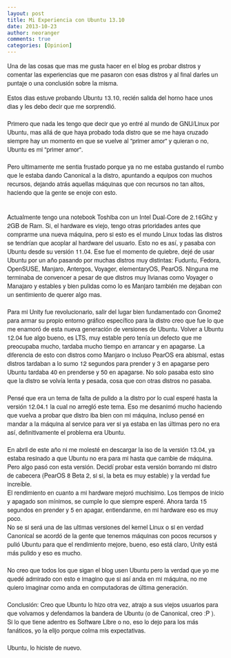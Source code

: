 ```yaml
---
layout: post
title: Mi Experiencia con Ubuntu 13.10
date: 2013-10-23
author: neoranger
comments: true
categories: [Opinion]
---
```

<span style="font-family:Helvetica Neue, Arial, Helvetica, sans-serif;">Una de las cosas que mas me gusta hacer en el blog es probar distros y comentar las experiencias que me pasaron con esas distros y al final darles un puntaje o una conclusión sobre la misma.</span><br /><div><span style="font-family:Helvetica Neue, Arial, Helvetica, sans-serif;">Estos dias estuve probando Ubuntu 13.10, recién salida del horno hace unos dias y les debo decir que me sorprendió.</span></div><div><span style="font-family:Helvetica Neue, Arial, Helvetica, sans-serif;"><br /></span></div><div><span style="font-family:Helvetica Neue, Arial, Helvetica, sans-serif;">Primero que nada les tengo que decir que yo entré al mundo de GNU/Linux por Ubuntu, mas allá de que haya probado toda distro que se me haya cruzado siempre hay un momento en que se vuelve al "primer amor" y quieran o no, Ubuntu es mi "primer amor".</span></div><div><span style="font-family:Helvetica Neue, Arial, Helvetica, sans-serif;"><br /></span></div><div><span style="font-family:Helvetica Neue, Arial, Helvetica, sans-serif;">Pero ultimamente me sentia frustado porque ya no me estaba gustando el rumbo que le estaba dando Canonical a la distro, apuntando a equipos con muchos recursos, dejando atrás aquellas máquinas que con recursos no tan altos, haciendo que la gente se enoje con esto.</span></div><div><span style="font-family:Helvetica Neue, Arial, Helvetica, sans-serif;"></span><br /><a name='more'></a><span style="font-family:Helvetica Neue, Arial, Helvetica, sans-serif;"><br /></span></div><div><span style="font-family:Helvetica Neue, Arial, Helvetica, sans-serif;">Actualmente tengo una notebook Toshiba con un Intel Dual-Core de 2.16Ghz y 2GB de Ram. Si, el hardware es viejo, tengo otras prioridades antes que comprarme una nueva máquina, pero si esto es el mundo Linux todas las distros se tendrían que acoplar al hardware del usuario. Esto no es así, y pasaba con Ubuntu desde su versión 11.04. Ese fue el momento de quiebre, dejé de usar Ubuntu por un año pasando por muchas distros muy distintas: Fuduntu, Fedora, OpenSUSE, Manjaro, Antergos, Voyager, elementaryOS, PearOS. Ninguna me terminaba de convencer a pesar de que distros muy livianas como Voyager o Manajaro y estables y bien pulidas como lo es Manjaro también me dejaban con un sentimiento de querer algo mas.</span></div><div><span style="font-family:Helvetica Neue, Arial, Helvetica, sans-serif;"><br /></span></div><div><span style="font-family:Helvetica Neue, Arial, Helvetica, sans-serif;">Para mi Unity fue revolucionario, salir del lugar bien fundamentado con Gnome2 para armar su propio entorno gráfico específico para la distro creo que fue lo que me enamoró de esta nueva generación de versiones de Ubuntu. Volver a Ubuntu 12.04 fue algo bueno, es LTS, muy estable pero tenía un defecto que me preocupaba mucho, tardaba mucho tiempo en arrancar y en apagarse. La diferencia de esto con distros como Manjaro o incluso PearOS era abismal, estas distros tardaban a lo sumo 12 segundos para prender y 3 en apagarse pero Ubuntu tardaba 40 en prenderse y 50 en apagarse. No solo pasaba esto sino que la distro se volvía lenta y pesada, cosa que con otras distros no pasaba.</span></div><div><span style="font-family:Helvetica Neue, Arial, Helvetica, sans-serif;"><br /></span></div><div><span style="font-family:Helvetica Neue, Arial, Helvetica, sans-serif;">Pensé que era un tema de falta de pulido a la distro por lo cual esperé hasta la versión 12.04.1 la cual no arregló este tema. Eso me desanimó mucho haciendo que vuelva a probar que distro iba bien con mi máquina, incluso pensé en mandar a la máquina al service para ver si ya estaba en las últimas pero no era así, definitivamente el problema era Ubuntu.</span></div><div><span style="font-family:Helvetica Neue, Arial, Helvetica, sans-serif;"><br /></span></div><div><span style="font-family:Helvetica Neue, Arial, Helvetica, sans-serif;">En abril de este año ni me molesté en descargar la iso de la versión 13.04, ya estaba resinado a que Ubuntu no era para mi hasta que cambie de máquina. Pero algo pasó con esta versión. Decidí probar esta versión borrando mi distro de cabecera (PearOS 8 Beta 2, si si, la beta es muy estable) y la verdad fue increíble.</span></div><div><span style="font-family:Helvetica Neue, Arial, Helvetica, sans-serif;">El rendimiento en cuanto a mi hardware mejoró muchisimo. Los tiempos de inicio y apagado son mínimos, se cumple lo que siempre esperé. Ahora tarda 15 segundos en prender y 5 en apagar, entiendanme, en mi hardware eso es muy poco.</span></div><div><span style="font-family:Helvetica Neue, Arial, Helvetica, sans-serif;">No se si será una de las ultimas versiones del kernel Linux o si en verdad Canonical se acordó de la gente que tenemos máquinas con pocos recursos y pulió Ubuntu para que el rendimiento mejore, bueno, eso está claro, Unity está más pulido y eso es mucho.</span></div><div><span style="font-family:Helvetica Neue, Arial, Helvetica, sans-serif;"><br /></span></div><div><span style="font-family:Helvetica Neue, Arial, Helvetica, sans-serif;">No creo que todos los que sigan el blog usen Ubuntu pero la verdad que yo me quedé admirado con esto e imagino que si así anda en mi máquina, no me quiero imaginar como anda en computadoras de última generación.</span></div><div><span style="font-family:Helvetica Neue, Arial, Helvetica, sans-serif;"><br /></span></div><div><span style="font-family:Helvetica Neue, Arial, Helvetica, sans-serif;">Conclusión: Creo que Ubuntu lo hizo otra vez, atrajo a sus viejos usuarios para que volvamos y defendamos la bandera de Ubuntu (o de Canonical, creo :P ).</span></div><div><span style="font-family:Helvetica Neue, Arial, Helvetica, sans-serif;">Si lo que tiene adentro es Software Libre o no, eso lo dejo para los más fanáticos, yo la elijo porque colma mis expectativas.</span></div><div><span style="font-family:Helvetica Neue, Arial, Helvetica, sans-serif;"><br /></span></div><div><span style="font-family:Helvetica Neue, Arial, Helvetica, sans-serif;">Ubuntu, lo hiciste de nuevo.</span></div>
